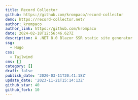 ```yaml
---
title: Record Collector
github: https://github.com/krompaco/record-collector
demo: https://record-collector.net/
author: krompaco
author_link: https://github.com/krompaco
date: 2024-02-18T12:56:46.627Z
description: A .NET 8.0 Blazor SSR static site generator
ssg:
  - Hugo
css:
  - Tailwind
cms: []
category: []
draft: false
publish_date: '2020-03-11T20:41:18Z'
update_date: '2023-11-21T15:14:13Z'
github_star: 40
github_fork: 10
---
```

